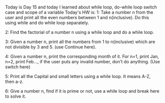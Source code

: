 Today is Day 15 and today I learned about while loop, do-while loop switch case and scope of a variable
Today's HW is:
1: Take a number n from the user and print all the even numbers between 1 and n(inclusive). Do this using while and do while loop separately.

2: Find the factorial of a number n using a while loop and do a while loop.

3: Given a number n, print all the numbers from 1 to n(inclusive) which are not divisible by 3 and 5. (use Continue here).

4: Given a number n, print the corresponding month of it. For n=1, print Jan, n=2, print Feb…, if the user puts any invalid number, don’t do anything. (Use switch here)

5: Print all the Capital and small letters using a while loop. It means A-Z, then a-z.

6: Give a number n, find if it is prime or not, use a while loop and break here to solve it.
